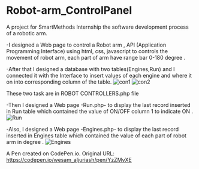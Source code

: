 # Robot-arm_ControlPanel

A project for SmartMethods Internship the software development process of a robotic arm.

-I designed a Web page to control a Robot arm , API (Application Programming Interface) using html, css, javascript to controls the movement of robot arm, each part of arm have range bar 0-180 degree .
	
-After that I designed a database with two tables(Engines,Run) and  I connected it with the Interface to insert values of each engine and where it on  into corresponding column of the table.
![con1](https://user-images.githubusercontent.com/74800962/122815596-5543a000-d2de-11eb-92fa-7579413b71de.gif)
![con2](https://user-images.githubusercontent.com/74800962/122815741-891ec580-d2de-11eb-95ab-b165bd0610de.gif)


These two task are in ROBOT CONTROLLERS.php file 

-Then I designed a Web page -Run.php- to display the last record inserted in Run table which contained the value of ON/OFF column 1 to indicate ON .
![Run](https://user-images.githubusercontent.com/74800962/122815307-f2ea9f80-d2dd-11eb-86b6-ddc646916524.gif)


-Also, I designed a Web page -Engines.php- to display the last record inserted in Engines table which contained the value of each part of robot arm in degree .
![Engines](https://user-images.githubusercontent.com/74800962/122815174-c767b500-d2dd-11eb-8c1c-92989b1f2db6.gif)


A Pen created on CodePen.io. Original URL: https://codepen.io/wesam_aljuriash/pen/YzZMvXE
